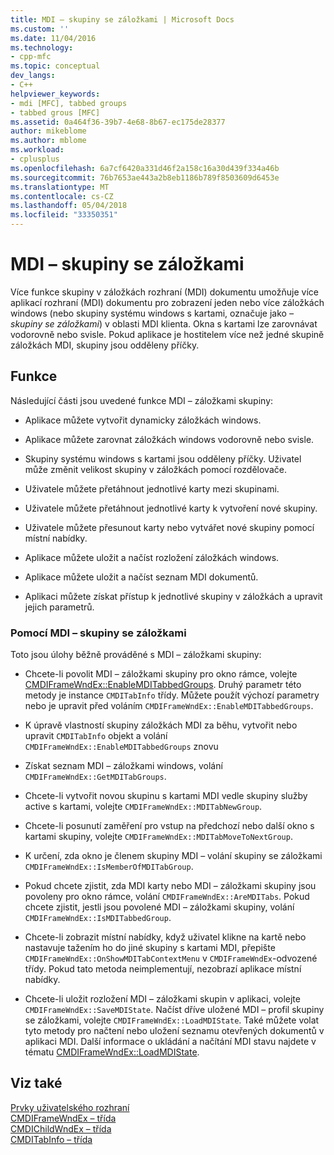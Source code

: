 ```yaml
---
title: MDI – skupiny se záložkami | Microsoft Docs
ms.custom: ''
ms.date: 11/04/2016
ms.technology:
- cpp-mfc
ms.topic: conceptual
dev_langs:
- C++
helpviewer_keywords:
- mdi [MFC], tabbed groups
- tabbed grous [MFC]
ms.assetid: 0a464f36-39b7-4e68-8b67-ec175de28377
author: mikeblome
ms.author: mblome
ms.workload:
- cplusplus
ms.openlocfilehash: 6a7cf6420a331d46f2a158c16a30d439f334a46b
ms.sourcegitcommit: 76b7653ae443a2b8eb1186b789f8503609d6453e
ms.translationtype: MT
ms.contentlocale: cs-CZ
ms.lasthandoff: 05/04/2018
ms.locfileid: "33350351"
---
```

# <a name="mdi-tabbed-groups"></a>MDI – skupiny se záložkami
Více funkce skupiny v záložkách rozhraní (MDI) dokumentu umožňuje více aplikací rozhraní (MDI) dokumentu pro zobrazení jeden nebo více záložkách windows (nebo skupiny systému windows s kartami, označuje jako *– skupiny se záložkami*) v oblasti MDI klienta. Okna s kartami lze zarovnávat vodorovně nebo svisle. Pokud aplikace je hostitelem více než jedné skupině záložkách MDI, skupiny jsou odděleny příčky.  
  
## <a name="features"></a>Funkce  
 Následující části jsou uvedené funkce MDI – záložkami skupiny:  
  
-   Aplikace můžete vytvořit dynamicky záložkách windows.  
  
-   Aplikace můžete zarovnat záložkách windows vodorovně nebo svisle.  
  
-   Skupiny systému windows s kartami jsou odděleny příčky. Uživatel může změnit velikost skupiny v záložkách pomocí rozdělovače.  
  
-   Uživatele můžete přetáhnout jednotlivé karty mezi skupinami.  
  
-   Uživatele můžete přetáhnout jednotlivé karty k vytvoření nové skupiny.  
  
-   Uživatele můžete přesunout karty nebo vytvářet nové skupiny pomocí místní nabídky.  
  
-   Aplikace můžete uložit a načíst rozložení záložkách windows.  
  
-   Aplikace můžete uložit a načíst seznam MDI dokumentů.  
  
-   Aplikaci můžete získat přístup k jednotlivé skupiny v záložkách a upravit jejich parametrů.  
  
### <a name="using-mdi-tabbed-groups"></a>Pomocí MDI – skupiny se záložkami  
 Toto jsou úlohy běžně prováděné s MDI – záložkami skupiny:  
  
-   Chcete-li povolit MDI – záložkami skupiny pro okno rámce, volejte [CMDIFrameWndEx::EnableMDITabbedGroups](../mfc/reference/cmdiframewndex-class.md#enablemditabbedgroups). Druhý parametr této metody je instance `CMDITabInfo` třídy. Můžete použít výchozí parametry nebo je upravit před voláním `CMDIFrameWndEx::EnableMDITabbedGroups`.  
  
-   K úpravě vlastností skupiny záložkách MDI za běhu, vytvořit nebo upravit `CMDITabInfo` objekt a volání `CMDIFrameWndEx::EnableMDITabbedGroups` znovu  
  
-   Získat seznam MDI – záložkami windows, volání `CMDIFrameWndEx::GetMDITabGroups`.  
  
-   Chcete-li vytvořit novou skupinu s kartami MDI vedle skupiny služby active s kartami, volejte `CMDIFrameWndEx::MDITabNewGroup`.  
  
-   Chcete-li posunutí zaměření pro vstup na předchozí nebo další okno s kartami skupiny, volejte `CMDIFrameWndEx::MDITabMoveToNextGroup`.  
  
-   K určení, zda okno je členem skupiny MDI – volání skupiny se záložkami `CMDIFrameWndEx::IsMemberOfMDITabGroup`.  
  
-   Pokud chcete zjistit, zda MDI karty nebo MDI – záložkami skupiny jsou povoleny pro okno rámce, volání `CMDIFrameWndEx::AreMDITabs`. Pokud chcete zjistit, jestli jsou povolené MDI – záložkami skupiny, volání `CMDIFrameWndEx::IsMDITabbedGroup`.  
  
-   Chcete-li zobrazit místní nabídky, když uživatel klikne na kartě nebo nastavuje tažením ho do jiné skupiny s kartami MDI, přepište `CMDIFrameWndEx::OnShowMDITabContextMenu` v `CMDIFrameWndEx`-odvozené třídy. Pokud tato metoda neimplementují, nezobrazí aplikace místní nabídky.  
  
-   Chcete-li uložit rozložení MDI – záložkami skupin v aplikaci, volejte `CMDIFrameWndEx::SaveMDIState`. Načíst dříve uložené MDI – profil skupiny se záložkami, volejte `CMDIFrameWndEx::LoadMDIState`. Také můžete volat tyto metody pro načtení nebo uložení seznamu otevřených dokumentů v aplikaci MDI. Další informace o ukládání a načítání MDI stavu najdete v tématu [CMDIFrameWndEx::LoadMDIState](../mfc/reference/cmdiframewndex-class.md#loadmdistate).  
  
## <a name="see-also"></a>Viz také  
 [Prvky uživatelského rozhraní](../mfc/user-interface-elements-mfc.md)   
 [CMDIFrameWndEx – třída](../mfc/reference/cmdiframewndex-class.md)   
 [CMDIChildWndEx – třída](../mfc/reference/cmdichildwndex-class.md)   
 [CMDITabInfo – třída](../mfc/reference/cmditabinfo-class.md)
